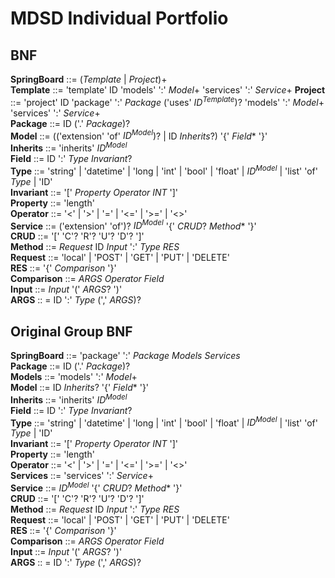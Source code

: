 # MDSD Individual Portfolio

## BNF
**SpringBoard** ::= (*Template* | *Project*)+  
**Template** ::= 'template' ID 'models' ':' *Model*+ 'services' ':' *Service*+ 
**Project** ::= 'project' ID 'package' ':' *Package* ('uses' *ID<sup>Template</sup>*)? 'models' ':' *Model*+ 'services' ':' *Service*+  
**Package** ::= ID ('.' *Package*)?  
**Model** ::= (('extension' 'of' *ID<sup>Model</sup>*)? | ID *Inherits*?) '{' *Field** '}'  
**Inherits** ::= 'inherits' *ID<sup>Model</sup>*  
**Field** ::= ID ':' *Type* *Invariant*?  
**Type** ::= 'string' | 'datetime' | 'long | 'int' | 'bool' | 'float' | *ID<sup>Model</sup>* | 'list' 'of' *Type* | 'ID'  
**Invariant** ::= '[' *Property* *Operator* *INT* ']'   
**Property** ::= 'length'  
**Operator** ::= '<' | '>' | '=' | '<=' | '>=' | '<>'  
**Service** ::= ('extension' 'of')? *ID<sup>Model</sup>* '{' *CRUD*? *Method** '}'  
**CRUD** ::= '[' 'C'?  'R'?  'U'?  'D'? ']'  
**Method** ::= *Request* ID *Input* ':' *Type* *RES*  
**Request** ::= 'local' | 'POST' | 'GET' | 'PUT' | 'DELETE'  
**RES** ::= '{' *Comparison* '}'  
**Comparison** ::= *ARGS* *Operator* *Field*  
**Input** ::= *Input* '(' *ARGS*? ')'  
**ARGS** :: = ID ':' *Type* (',' *ARGS*)?

## Original Group BNF
**SpringBoard** ::= 'package' ':' *Package* *Models* *Services*  
**Package** ::= ID ('.' *Package*)?  
**Models** ::= 'models' ':' *Model*+  
**Model** ::= ID *Inherits*? '{' *Field** '}'  
**Inherits** ::= 'inherits' *ID<sup>Model</sup>*  
**Field** ::= ID ':' *Type* *Invariant*?  
**Type** ::= 'string' | 'datetime' | 'long | 'int' | 'bool' | 'float' | *ID<sup>Model</sup>* | 'list' 'of' *Type* | 'ID'  
**Invariant** ::= '[' *Property* *Operator* *INT* ']'  
**Property** ::= 'length'  
**Operator** ::= '<' | '>' | '=' | '<=' | '>=' | '<>'  
**Services** ::= 'services' ':' *Service*+  
**Service** ::= *ID<sup>Model</sup>* '{' *CRUD*? *Method** '}'  
**CRUD** ::= '[' 'C'?  'R'?  'U'?  'D'? ']'  
**Method** ::= *Request* ID *Input* ':' *Type* *RES*  
**Request** ::= 'local' | 'POST' | 'GET' | 'PUT' | 'DELETE'  
**RES** ::= '{' *Comparison* '}'  
**Comparison** ::= *ARGS* *Operator* *Field*  
**Input** ::= *Input* '(' *ARGS*? ')'  
**ARGS** :: = ID ':' *Type* (',' *ARGS*)?